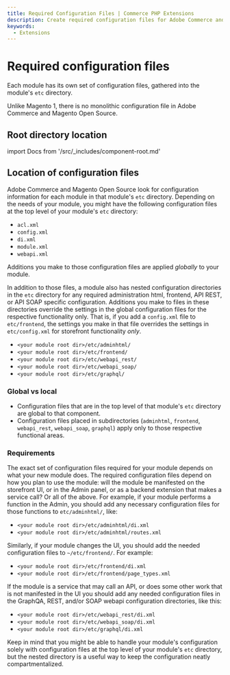 ```yaml
---
title: Required Configuration Files | Commerce PHP Extensions
description: Create required configuration files for Adobe Commerce and Magento Open Source components.
keywords:
  - Extensions
---
```


# Required configuration files

Each module has its own set of configuration files, gathered into the module's `etc` directory.

<InlineAlert variant="info" slots="text"/>

Unlike Magento 1, there is no monolithic configuration file in Adobe Commerce and Magento Open Source.

## Root directory location

import Docs from '/src/_includes/component-root.md'

<Docs />

## Location of configuration files

Adobe Commerce and Magento Open Source look for configuration information for each module in that module's `etc` directory. Depending on the needs of your module, you might have the following configuration files at the top level of your module's `etc` directory:

*  `acl.xml`
*  `config.xml`
*  `di.xml`
*  `module.xml`
*  `webapi.xml`

<InlineAlert variant="info" slots="text"/>

Additions you make to those configuration files are applied *globally* to your module.

In addition to those files, a module also has nested configuration directories in the `etc` directory for any required administration html, frontend, API REST, or API SOAP specific configuration. Additions you make to files in these directories override the settings in the global configuration files for the respective functionality only. That is, if you add a `config.xml` file to `etc/frontend`, the settings you make in that file overrides the settings in `etc/config.xml` for storefront functionality *only*.

*  `<your module root dir>/etc/adminhtml/`
*  `<your module root dir>/etc/frontend/`
*  `<your module root dir>/etc/webapi_rest/`
*  `<your module root dir>/etc/webapi_soap/`
*  `<your module root dir>/etc/graphql/`

### Global vs local

*  Configuration files that are in the top level of that module's `etc` directory are global to that component.
*  Configuration files placed in subdirectories (`adminhtml`, `frontend`, `webapi_rest`, `webapi_soap`, `graphql`) apply only to those respective functional areas.

### Requirements

The exact set of configuration files required for your module depends on what your new module does. The required configuration files depend on how you plan to use the module: will the module be manifested on the storefront UI, or in the Admin panel, or as a backend extension that makes a service call? Or all of the above. For example, if your module performs a function in the Admin, you should add any necessary configuration files for those functions to `etc/adminhtml/`, like:

*  `<your module root dir>/etc/adminhtml/di.xml`
*  `<your module root dir>/etc/adminhtml/routes.xml`

Similarly, if your module changes the UI, you should add the needed configuration files to `~/etc/frontend/`. For example:

*  `<your module root dir>/etc/frontend/di.xml`
*  `<your module root dir>/etc/frontend/page_types.xml`

If the module is a service that may call an API, or does some other work that is not manifested in the UI you should add any needed configuration files in the GraphQA, REST, and/or SOAP webapi configuration directories, like this:

*  `<your module root dir>/etc/webapi_rest/di.xml`
*  `<your module root dir>/etc/webapi_soap/di.xml`
*  `<your module root dir>/etc/graphql/di.xml`

Keep in mind that you might be able to handle your module's configuration solely with configuration files at the top level of your module's `etc` directory, but the nested directory is a useful way to keep the configuration neatly compartmentalized.
